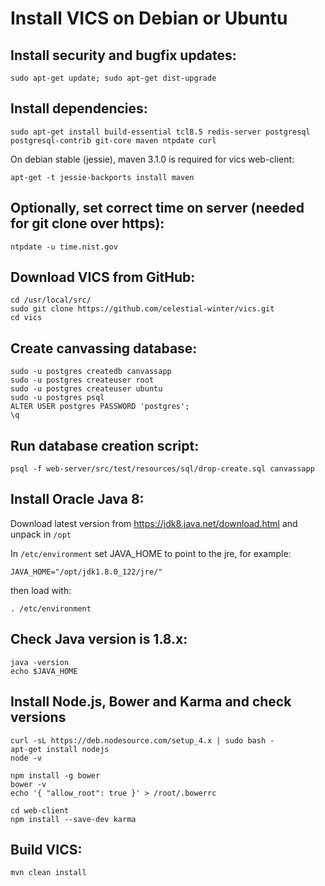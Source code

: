 # Install VICS on Debian or Ubuntu


## Install security and bugfix updates:

```
sudo apt-get update; sudo apt-get dist-upgrade
```


## Install dependencies:

```
sudo apt-get install build-essential tcl8.5 redis-server postgresql postgresql-contrib git-core maven ntpdate curl
```

On debian stable (jessie), maven 3.1.0 is required for vics web-client:

```
apt-get -t jessie-backports install maven
```


## Optionally, set correct time on server (needed for git clone over https):

```
ntpdate -u time.nist.gov
```


## Download VICS from GitHub:

```
cd /usr/local/src/
sudo git clone https://github.com/celestial-winter/vics.git
cd vics
```


## Create canvassing database:

```
sudo -u postgres createdb canvassapp
sudo -u postgres createuser root
sudo -u postgres createuser ubuntu
sudo -u postgres psql
ALTER USER postgres PASSWORD 'postgres';
\q
```


## Run database creation script:

```
psql -f web-server/src/test/resources/sql/drop-create.sql canvassapp
```


## Install Oracle Java 8:

Download latest version from https://jdk8.java.net/download.html and unpack in `/opt`

In `/etc/environment` set JAVA_HOME to point to the jre, for example:

```
JAVA_HOME="/opt/jdk1.8.0_122/jre/"
```

then load with: 

```
. /etc/environment
```


## Check Java version is 1.8.x:

```
java -version
echo $JAVA_HOME
```


## Install Node.js, Bower and Karma and check versions

```
curl -sL https://deb.nodesource.com/setup_4.x | sudo bash -
apt-get install nodejs
node -v

npm install -g bower
bower -v
echo '{ "allow_root": true }' > /root/.bowerrc

cd web-client
npm install --save-dev karma

``` 


## Build VICS:

```
mvn clean install
```
